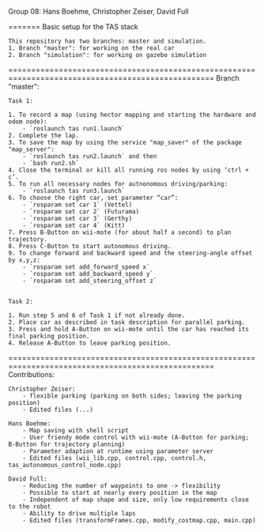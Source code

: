 Group 08: Hans Boehme, Christopher Zeiser, David Full

=======
Basic setup for the TAS stack

	This repository has two branches: master and simulation.	
	1. Branch "master": for working on the real car
	2. Branch "simulation": for working on gazebo simulation

===================================================================================================
Branch "master":

	Task 1: 
	
	1. To record a map (using hector mapping and starting the hardware and odom node):
		- `roslaunch tas run1.launch`
	2. Complete the lap.
	3. To save the map by using the service "map_saver" of the package "map_server":
		- `roslaunch tas run2.launch` and then
		- `bash run2.sh`
	4. Close the terminal or kill all running ros nodes by using ‘ctrl + c’.
	5. To run all necessary nodes for autnonomous driving/parking:
		- `roslaunch tas run3.launch`
	6. To choose the right car, set parameter “car”:
		- `rosparam set car 1` (Vettel)
		- `rosparam set car 2` (Futurama)
		- `rosparam set car 3` (Gerthy)
	 	- `rosparam set car 4` (Kitt)
	7. Press B-Button on wii-mote (for about half a second) to plan trajectory.
	8. Press C-Button to start autonomous driving.
	9. To change forward and backward speed and the steering-angle offset by x,y,z:
		- `rosparam set add_forward_speed x`
		- `rosparam set add_backward_speed y`
		- `rosparam set add_steering_offset z`


	Task 2:
	
	1. Run step 5 and 6 of Task 1 if not already done.
	2. Place car as described in task description for parallel parking.
	3. Press and hold A-Button on wii-mote until the car has reached its final parking position.
	4. Release A-Button to leave parking position.
	

===================================================================================================
Contributions:

	Christopher Zeiser:
		- flexible parking (parking on both sides; leaving the parking position)
		- Edited files (...)
	
	Hans Boehme:
		- Map saving with shell script
		- User friendy mode control with wii-mote (A-Button for parking; B-Button for trajectory planning)
		- Parameter adaption at runtime using parameter server
		- Edited files (wii_lib.cpp, control.cpp, control.h, tas_autonomous_control_node.cpp)
	
	David Full:
		- Reducing the number of waypoints to one -> flexibility
		- Possible to start at nearly every position in the map
		- Independent of map shape and size, only low requirements close to the robot
		- Ability to drive multiple laps
		- Edited files (transformFrames.cpp, modify_costmap.cpp, main.cpp)
